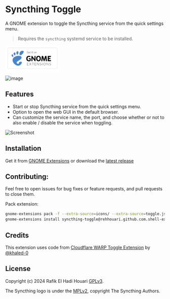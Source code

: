 # Syncthing Toggle

A GNOME extension to toggle the Syncthing service from the quick settings menu.

> Requires the `syncthing` systemd service to be installed.

[<img src="https://raw.githubusercontent.com/andyholmes/gnome-shell-extensions-badge/master/get-it-on-ego.svg?sanitize=true" alt="Get it on GNOME Extensions" height="80" align="middle">][ego]

![image](https://github.com/user-attachments/assets/0bf6d551-35ec-44ae-8f63-7d5675eb57f9)

## Features

- Start or stop Syncthing service from the quick settings menu.
- Option to open the web GUI in the default browser.
- Can customize the service name, the port, and choose whether
  or not to also enable / disable the service when toggling.

![Screenshot](https://github.com/user-attachments/assets/66067c8a-3dad-4c1e-a6e7-34fa5738d026)

## Installation

Get it from [GNOME Extensions](https://extensions.gnome.org/extension/7180/syncthing-toggle/) or download the [latest release](https://github.com/rehhouari/gnome-shell-extension-syncthing-toggle/releases)

## Contributing:

Feel free to open issues for bug fixes or feature requests, and pull requests to close them.

Pack extension:

```sh
gnome-extensions pack -f --extra-source=icons/ --extra-source=toggle.js .
gnome-extensions install syncthing-toggle@rehhouari.github.com.shell-extension.zip
```

## Credits

This extension uses code from [Cloudflare WARP Toggle Extension](https://github.com/khaled-0/gnome-cloudflare-warp-toggle) by [@khaled-0](https://github.com/khaled-0)

## License

Copyright (c) 2024 Rafik El Hadi Houari [GPLv3](LICENSE).

The Syncthing logo is under the [MPLv2](https://www.mozilla.org/en-US/MPL/2.0/), copyright The Syncthing Authors.

[ego]: https://extensions.gnome.org/extension/7180/syncthing-toggle
